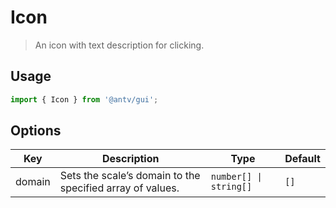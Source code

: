 # Icon

> An icon with text description for clicking.

## Usage

```ts
import { Icon } from '@antv/gui';
```

## Options

| Key | Description | Type | Default|  
| ----| ----------- | -----| -------|
| domain | Sets the scale’s domain to the specified array of values. | <code>number[] &#124; string[]</code> | `[]` |
